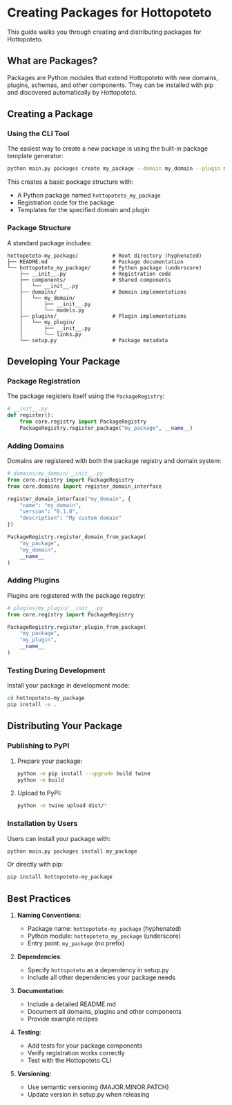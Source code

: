 # Creating Packages for Hottopoteto

This guide walks you through creating and distributing packages for Hottopoteto.

## What are Packages?

Packages are Python modules that extend Hottopoteto with new domains, plugins, schemas, and other components. They can be installed with pip and discovered automatically by Hottopoteto.

## Creating a Package

### Using the CLI Tool

The easiest way to create a new package is using the built-in package template generator:

```bash
python main.py packages create my_package --domain my_domain --plugin my_plugin
```

This creates a basic package structure with:
- A Python package named `hottopoteto_my_package`
- Registration code for the package
- Templates for the specified domain and plugin

### Package Structure

A standard package includes:

```
hottopoteto-my_package/           # Root directory (hyphenated)
├── README.md                     # Package documentation
└── hottopoteto_my_package/       # Python package (underscore)
    ├── __init__.py               # Registration code
    ├── components/               # Shared components
    │   └── __init__.py
    ├── domains/                  # Domain implementations
    │   └── my_domain/
    │       ├── __init__.py
    │       └── models.py
    ├── plugins/                  # Plugin implementations
    │   └── my_plugin/
    │       ├── __init__.py
    │       └── links.py
    └── setup.py                  # Package metadata
```

## Developing Your Package

### Package Registration

The package registers itself using the `PackageRegistry`:

```python
# __init__.py
def register():
    from core.registry import PackageRegistry
    PackageRegistry.register_package("my_package", __name__)
```

### Adding Domains

Domains are registered with both the package registry and domain system:

```python
# domains/my_domain/__init__.py
from core.registry import PackageRegistry
from core.domains import register_domain_interface

register_domain_interface("my_domain", {
    "name": "my_domain",
    "version": "0.1.0",
    "description": "My custom domain"
})

PackageRegistry.register_domain_from_package(
    "my_package", 
    "my_domain", 
    __name__
)
```

### Adding Plugins

Plugins are registered with the package registry:

```python
# plugins/my_plugin/__init__.py
from core.registry import PackageRegistry

PackageRegistry.register_plugin_from_package(
    "my_package",
    "my_plugin",
    __name__
)
```

### Testing During Development

Install your package in development mode:

```bash
cd hottopoteto-my_package
pip install -e .
```

## Distributing Your Package

### Publishing to PyPI

1. Prepare your package:
   ```bash
   python -m pip install --upgrade build twine
   python -m build
   ```

2. Upload to PyPI:
   ```bash
   python -m twine upload dist/*
   ```

### Installation by Users

Users can install your package with:

```bash
python main.py packages install my_package
```

Or directly with pip:

```bash
pip install hottopoteto-my_package
```

## Best Practices

1. **Naming Conventions**:
   - Package name: `hottopoteto-my_package` (hyphenated)
   - Python module: `hottopoteto_my_package` (underscore)
   - Entry point: `my_package` (no prefix)

2. **Dependencies**:
   - Specify `hottopoteto` as a dependency in setup.py
   - Include all other dependencies your package needs

3. **Documentation**:
   - Include a detailed README.md
   - Document all domains, plugins and other components
   - Provide example recipes

4. **Testing**:
   - Add tests for your package components
   - Verify registration works correctly
   - Test with the Hottopoteto CLI

5. **Versioning**:
   - Use semantic versioning (MAJOR.MINOR.PATCH)
   - Update version in setup.py when releasing
